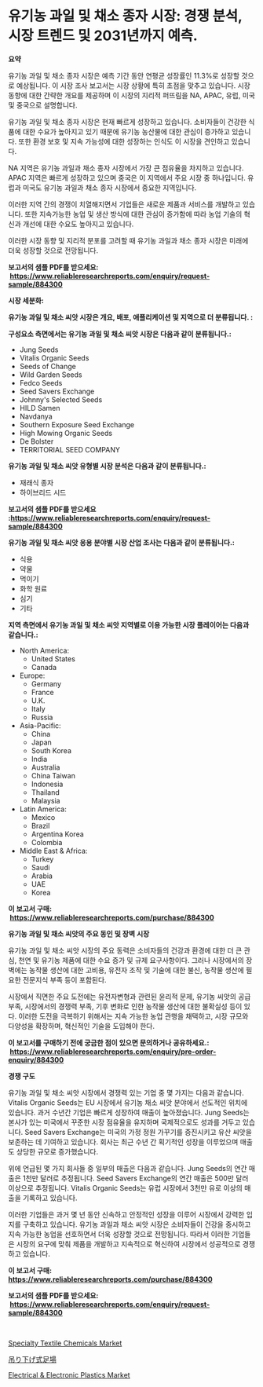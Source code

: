 <p><h1>유기농 과일 및 채소 종자 시장: 경쟁 분석, 시장 트렌드 및 2031년까지 예측.</h1></p><p><strong>요약</strong></p>
<p><p>유기농 과일 및 채소 종자 시장은 예측 기간 동안 연평균 성장률인 11.3%로 성장할 것으로 예상됩니다. 이 시장 조사 보고서는 시장 상황에 특히 초점을 맞추고 있습니다. 시장 동향에 대한 간략한 개요를 제공하며 이 시장의 지리적 퍼뜨림을 NA, APAC, 유럽, 미국 및 중국으로 설명합니다.</p><p>유기농 과일 및 채소 종자 시장은 현재 빠르게 성장하고 있습니다. 소비자들이 건강한 식품에 대한 수요가 높아지고 있기 때문에 유기농 농산물에 대한 관심이 증가하고 있습니다. 또한 환경 보호 및 지속 가능성에 대한 성장하는 인식도 이 시장을 견인하고 있습니다.</p><p>NA 지역은 유기농 과일과 채소 종자 시장에서 가장 큰 점유율을 차지하고 있습니다. APAC 지역은 빠르게 성장하고 있으며 중국은 이 지역에서 주요 시장 중 하나입니다. 유럽과 미국도 유기농 과일과 채소 종자 시장에서 중요한 지역입니다.</p><p>이러한 지역 간의 경쟁이 치열해지면서 기업들은 새로운 제품과 서비스를 개발하고 있습니다. 또한 지속가능한 농업 및 생산 방식에 대한 관심이 증가함에 따라 농업 기술의 혁신과 개선에 대한 수요도 높아지고 있습니다. </p><p>이러한 시장 동향 및 지리적 분포를 고려할 때 유기농 과일과 채소 종자 시장은 미래에 더욱 성장할 것으로 전망됩니다.</p></p>
<p><strong>보고서의 샘플 PDF를 받으세요: &nbsp;<a href="https://www.reliableresearchreports.com/enquiry/request-sample/884300">https://www.reliableresearchreports.com/enquiry/request-sample/884300</a></strong></p>
<p><strong>시장 세분화:</strong></p>
<p><strong> 유기농 과일 및 채소 씨앗 시장은 개요, 배포, 애플리케이션 및 지역으로 더 분류됩니다. :</strong></p>
<p><strong>구성요소 측면에서는 유기농 과일 및 채소 씨앗 시장은 다음과 같이 분류됩니다.:</strong></p>
<p><ul><li>Jung Seeds</li><li>Vitalis Organic Seeds</li><li>Seeds of Change</li><li>Wild Garden Seeds</li><li>Fedco Seeds</li><li>Seed Savers Exchange</li><li>Johnny's Selected Seeds</li><li>HILD Samen</li><li>Navdanya</li><li>Southern Exposure Seed Exchange</li><li>High Mowing Organic Seeds</li><li>De Bolster</li><li>TERRITORIAL SEED COMPANY</li></ul></p>
<p><strong> 유기농 과일 및 채소 씨앗 유형별 시장 분석은 다음과 같이 분류됩니다.:</strong></p>
<p><ul><li>재래식 종자</li><li>하이브리드 시드</li></ul></p>
<p><strong>보고서의 샘플 PDF를 받으세요 :<a href="https://www.reliableresearchreports.com/enquiry/request-sample/884300">https://www.reliableresearchreports.com/enquiry/request-sample/884300</a></strong></p>
<p><strong> 유기농 과일 및 채소 씨앗 응용 분야별 시장 산업 조사는 다음과 같이 분류됩니다.:</strong></p>
<p><ul><li>식용</li><li>약물</li><li>먹이기</li><li>화학 원료</li><li>심기</li><li>기타</li></ul></p>
<p><strong>지역 측면에서 유기농 과일 및 채소 씨앗 지역별로 이용 가능한 시장 플레이어는 다음과 같습니다.:</strong></p>
<p><ul>
    <li>
        North America:
        <ul>
            <li>United States</li>
            <li>Canada</li>
        </ul>
    </li>
    <li>
        Europe:
        <ul>
            <li>Germany</li>
            <li>France</li>
            <li>U.K.</li>
            <li>Italy</li>
            <li>Russia</li>
        </ul>
    </li>
    <li>
        Asia-Pacific:
        <ul>
            <li>China</li>
            <li>Japan</li>
            <li>South Korea</li>
            <li>India</li>
            <li>Australia</li>
            <li>China Taiwan</li>
            <li>Indonesia</li>
            <li>Thailand</li>
            <li>Malaysia</li>
        </ul>
    </li>
    <li>
        Latin America:
        <ul>
            <li>Mexico</li>
            <li>Brazil</li>
            <li>Argentina Korea</li>
            <li>Colombia</li>
        </ul>
    </li>
    <li>
        Middle East & Africa:
        <ul>
            <li>Turkey</li>
            <li>Saudi</li>
            <li>Arabia</li>
            <li>UAE</li>
            <li>Korea</li>
        </ul>
    </li>
    </ul></p>
<p><strong>이 보고서 구매: &nbsp;<a href="https://www.reliableresearchreports.com/purchase/884300">https://www.reliableresearchreports.com/purchase/884300</a></strong></p>
<p><strong>유기농 과일 및 채소 씨앗의 주요 동인 및 장벽 시장</strong></p>
<p><p>유기농 과일 및 채소 씨앗 시장의 주요 동력은 소비자들의 건강과 환경에 대한 더 큰 관심, 천연 및 유기농 제품에 대한 수요 증가 및 규제 요구사항이다. 그러나 시장에서의 장벽에는 농작물 생산에 대한 고비용, 유전자 조작 및 기술에 대한 불신, 농작물 생산에 필요한 전문지식 부족 등이 포함된다.</p><p>시장에서 직면한 주요 도전에는 유전자변형과 관련된 윤리적 문제, 유기농 씨앗의 공급 부족, 시장에서의 경쟁력 부족, 기후 변화로 인한 농작물 생산에 대한 불확실성 등이 있다. 이러한 도전을 극복하기 위해서는 지속 가능한 농업 관행을 채택하고, 시장 규모와 다양성을 확장하며, 혁신적인 기술을 도입해야 한다.</p></p>
<p><strong>이 보고서를 구매하기 전에 궁금한 점이 있으면 문의하거나 공유하세요.: &nbsp;<a href="https://www.reliableresearchreports.com/enquiry/pre-order-enquiry/884300">https://www.reliableresearchreports.com/enquiry/pre-order-enquiry/884300</a></strong></p>
<p><strong>경쟁 구도</strong></p>
<p><p>유기농 과일 및 채소 씨앗 시장에서 경쟁력 있는 기업 중 몇 가지는 다음과 같습니다. Vitalis Organic Seeds는 EU 시장에서 유기농 채소 씨앗 분야에서 선도적인 위치에 있습니다. 과거 수년간 기업은 빠르게 성장하여 매출이 높아졌습니다. Jung Seeds는 본사가 있는 미국에서 꾸준한 시장 점유율을 유지하며 국제적으로도 성과를 거두고 있습니다. Seed Savers Exchange는 미국의 가정 정원 가꾸기를 증진시키고 유산 씨앗을 보존하는 데 기여하고 있습니다. 회사는 최근 수년 간 획기적인 성장을 이루었으며 매출도 상당한 규모로 증가했습니다.</p><p>위에 언급된 몇 가지 회사들 중 일부의 매출은 다음과 같습니다. Jung Seeds의 연간 매출은 1천만 달러로 추정됩니다. Seed Savers Exchange의 연간 매출은 500만 달러 이상으로 추정됩니다. Vitalis Organic Seeds는 유럽 시장에서 3천만 유로 이상의 매출을 기록하고 있습니다.</p><p>이러한 기업들은 과거 몇 년 동안 신속하고 안정적인 성장을 이루어 시장에서 강력한 입지를 구축하고 있습니다. 유기농 과일과 채소 씨앗 시장은 소비자들이 건강을 중시하고 지속 가능한 농업을 선호하면서 더욱 성장할 것으로 전망됩니다. 따라서 이러한 기업들은 시장의 요구에 맞춰 제품을 개발하고 지속적으로 혁신하여 시장에서 성공적으로 경쟁하고 있습니다.</p></p>
<p><strong>이 보고서 구매: &nbsp; <a href="https://www.reliableresearchreports.com/purchase/884300">https://www.reliableresearchreports.com/purchase/884300</a></strong></p>
<p><strong>보고서의 샘플 PDF를 받으세요: &nbsp;<a href="https://www.reliableresearchreports.com/enquiry/request-sample/884300">https://www.reliableresearchreports.com/enquiry/request-sample/884300</a></strong><strong></strong></p>
<p>&nbsp;</p>
<p><p><a href="https://github.com/nancykennedykellievqfqt2/Market-Research-Report-List-1/blob/main/specialty-textile-chemicals-market.md">Specialty Textile Chemicals Market</a></p><p><a href="https://medium.com/@verniebarton2023/%E3%82%B5%E3%82%B9%E3%83%9A%E3%83%B3%E3%83%87%E3%83%83%E3%83%89%E3%82%B9%E3%82%AD%E3%83%A3%E3%83%95%E3%82%A9%E3%83%BC%E3%83%AB%E3%83%87%E3%82%A3%E3%83%B3%E3%82%B0%E5%B8%82%E5%A0%B4%E3%81%AE%E8%A6%8F%E6%A8%A1%E3%81%A8%E5%B8%82%E5%A0%B4%E5%8B%95%E5%90%91-%E5%AE%8C%E5%85%A8%E3%81%AA%E6%A5%AD%E7%95%8C%E6%A6%82%E8%A6%81-2024%E5%B9%B4%E3%81%8B%E3%82%892031%E5%B9%B4%E3%81%BE%E3%81%A7-0d09a27553ba">吊り下げ式足場</a></p><p><a href="https://github.com/NorbertYates/Market-Research-Report-List-4/blob/main/electrical-electronic-plastics-market.md">Electrical & Electronic Plastics Market</a></p></p>